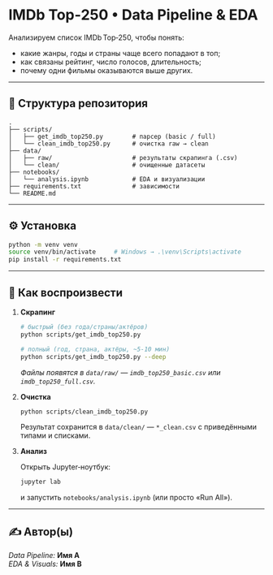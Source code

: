 # IMDb Top‑250 • Data Pipeline & EDA

Анализируем список IMDb Top‑250, чтобы понять:

* какие жанры, годы и страны чаще всего попадают в топ;
* как связаны рейтинг, число голосов, длительность;
* почему одни фильмы оказываются выше других.

---

## 📁 Структура репозитория
```
.
├── scripts/
│   ├── get_imdb_top250.py        # парсер (basic / full)
│   └── clean_imdb_top250.py      # очистка raw → clean
├── data/
│   ├── raw/                      # результаты скрапинга (.csv)
│   └── clean/                    # очищенные датасеты
├── notebooks/
│   └── analysis.ipynb            # EDA и визуализации
├── requirements.txt              # зависимости
└── README.md
```

---

## ⚙️ Установка

```bash
python -m venv venv
source venv/bin/activate     # Windows → .\venv\Scripts\activate
pip install -r requirements.txt
```

---

## 🚀 Как воспроизвести

1. **Скрапинг**

   ```bash
   # быстрый (без года/страны/актёров)
   python scripts/get_imdb_top250.py

   # полный (год, страна, актёры, ~5‑10 мин)
   python scripts/get_imdb_top250.py --deep
   ```

   *Файлы появятся в `data/raw/`
   — `imdb_top250_basic.csv` или `imdb_top250_full.csv`.*

2. **Очистка**

   ```bash
   python scripts/clean_imdb_top250.py
   ```

   Результат сохранится в `data/clean/`
   — `*_clean.csv` с приведёнными типами и списками.

3. **Анализ**

   Открыть Jupyter‑ноутбук:

   ```bash
   jupyter lab
   ```

   и запустить `notebooks/analysis.ipynb`
   (или просто «Run All»).

---

## ✍️ Автор(ы)

*Data Pipeline:* **Имя A**  
*EDA & Visuals:* **Имя B**
